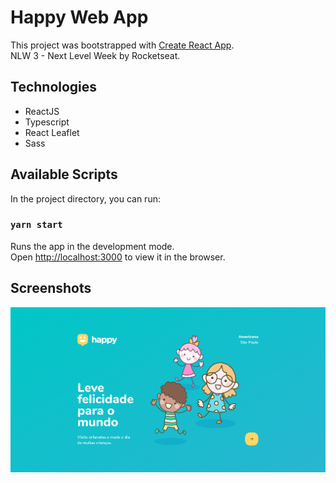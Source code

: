 # Happy Web App

This project was bootstrapped with [Create React App](https://github.com/facebook/create-react-app).
</br>
NLW 3 - Next Level Week by Rocketseat.

## Technologies

- ReactJS
- Typescript
- React Leaflet
- Sass

## Available Scripts

In the project directory, you can run:

### `yarn start`

Runs the app in the development mode.<br />
Open [http://localhost:3000](http://localhost:3000) to view it in the browser.

## Screenshots

![Home](https://github.com/gustavochagas/nlw-happy-web-app/blob/master/screenshots/home.png?raw=true)

